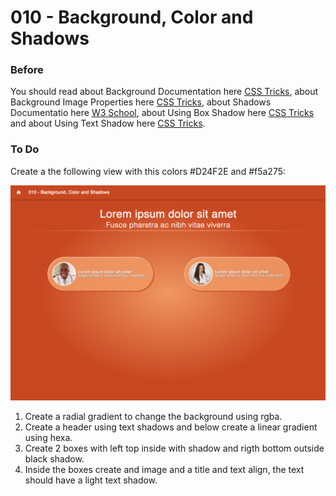 # 010 - Background, Color and Shadows

### Before 
You should read about Background Documentation here [CSS Tricks][1], about Background Image Properties here [CSS Tricks][2], about Shadows Documentatio here [W3 School][3], about Using Box Shadow here [CSS Tricks][4] and about Using Text Shadow here [CSS Tricks][5].

### To Do

Create a the following view with this colors #D24F2E and #f5a275:

![alt text](solved/photo-example.jpg)

1. Create a radial gradient to change the background using rgba.
2. Create a header using text shadows and below create a linear gradient using hexa.
3. Create 2 boxes with left top inside with shadow and rigth bottom outside black shadow.
4. Inside the boxes create and image and a title and text align, the text should have a light text shadow.
 

 [1]: https://css-tricks.com/almanac/properties/b/background/   
 [2]: https://css-tricks.com/almanac/properties/b/background-image/ 
 [3]: https://www.w3schools.com/css/css3_shadows.asp 
 [4]: https://css-tricks.com/snippets/css/css-box-shadow/ 
 [5]: https://css-tricks.com/almanac/properties/t/text-shadow/
 [6]: http://www.cssmatic.com/box-shadow 
